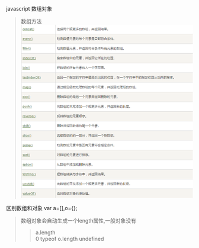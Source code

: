 javascript  数组对象
>数组方法
![Alt text](./array.png)

区别数组和对象
var a=[],o={};
>数组对象会自动生成一个length属性,一般对象没有
>>a.length</br>
>>0
>>typeof o.length
>>undefined

